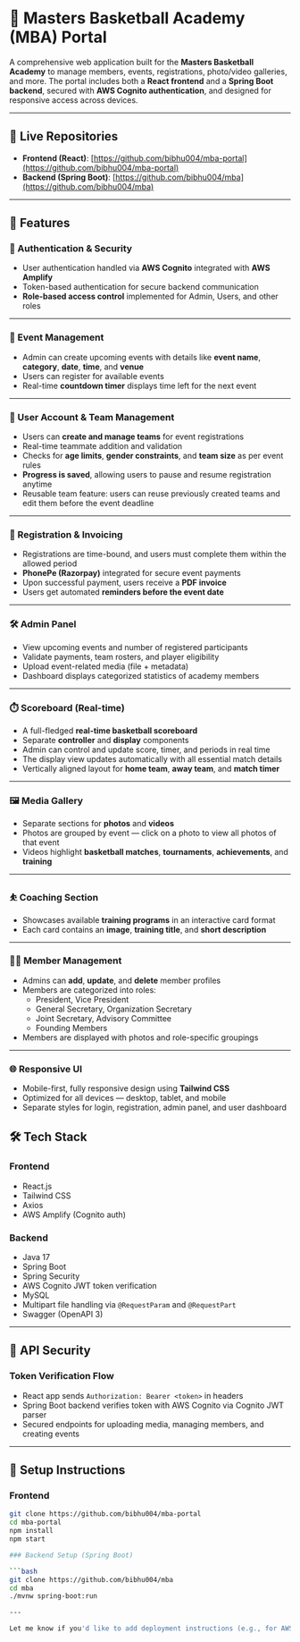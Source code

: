 # 🏀 Masters Basketball Academy (MBA) Portal

A comprehensive web application built for the **Masters Basketball Academy** to manage members, events, registrations, photo/video galleries, and more. The portal includes both a **React frontend** and a **Spring Boot backend**, secured with **AWS Cognito authentication**, and designed for responsive access across devices.

---

## 🔗 Live Repositories

- **Frontend (React)**: [https://github.com/bibhu004/mba-portal](https://github.com/bibhu004/mba-portal)
- **Backend (Spring Boot)**: [https://github.com/bibhu004/mba](https://github.com/bibhu004/mba)

---

## 🧩 Features

### 🔐 Authentication & Security
- User authentication handled via **AWS Cognito** integrated with **AWS Amplify**
- Token-based authentication for secure backend communication
- **Role-based access control** implemented for Admin, Users, and other roles

---

### 📅 Event Management
- Admin can create upcoming events with details like **event name**, **category**, **date**, **time**, and **venue**
- Users can register for available events
- Real-time **countdown timer** displays time left for the next event

---

### 👥 User Account & Team Management
- Users can **create and manage teams** for event registrations
- Real-time teammate addition and validation
- Checks for **age limits**, **gender constraints**, and **team size** as per event rules
- **Progress is saved**, allowing users to pause and resume registration anytime
- Reusable team feature: users can reuse previously created teams and edit them before the event deadline

---

### 🧾 Registration & Invoicing
- Registrations are time-bound, and users must complete them within the allowed period
- **PhonePe (Razorpay)** integrated for secure event payments
- Upon successful payment, users receive a **PDF invoice**
- Users get automated **reminders before the event date**

---

### 🛠️ Admin Panel
- View upcoming events and number of registered participants
- Validate payments, team rosters, and player eligibility
- Upload event-related media (file + metadata)
- Dashboard displays categorized statistics of academy members

---

### ⏱️ Scoreboard (Real-time)
- A full-fledged **real-time basketball scoreboard**
- Separate **controller** and **display** components
- Admin can control and update score, timer, and periods in real time
- The display view updates automatically with all essential match details
- Vertically aligned layout for **home team**, **away team**, and **match timer**

---

### 🖼️ Media Gallery
- Separate sections for **photos** and **videos**
- Photos are grouped by event — click on a photo to view all photos of that event
- Videos highlight **basketball matches**, **tournaments**, **achievements**, and **training**

---

### ⛹️ Coaching Section
- Showcases available **training programs** in an interactive card format
- Each card contains an **image**, **training title**, and **short description**

---

### 🧑‍💼 Member Management
- Admins can **add**, **update**, and **delete** member profiles
- Members are categorized into roles:
  - President, Vice President
  - General Secretary, Organization Secretary
  - Joint Secretary, Advisory Committee
  - Founding Members
- Members are displayed with photos and role-specific groupings

---

### 🌐 Responsive UI
- Mobile-first, fully responsive design using **Tailwind CSS**
- Optimized for all devices — desktop, tablet, and mobile
- Separate styles for login, registration, admin panel, and user dashboard


## 🛠️ Tech Stack

### Frontend
- React.js
- Tailwind CSS
- Axios
- AWS Amplify (Cognito auth)

### Backend
- Java 17
- Spring Boot
- Spring Security
- AWS Cognito JWT token verification
- MySQL
- Multipart file handling via `@RequestParam` and `@RequestPart`
- Swagger (OpenAPI 3)


---

## 🔐 API Security

### Token Verification Flow
- React app sends `Authorization: Bearer <token>` in headers
- Spring Boot backend verifies token with AWS Cognito via Cognito JWT parser
- Secured endpoints for uploading media, managing members, and creating events

---

## 🚀 Setup Instructions

### Frontend

```bash
git clone https://github.com/bibhu004/mba-portal
cd mba-portal
npm install
npm start

### Backend Setup (Spring Boot)

```bash
git clone https://github.com/bibhu004/mba
cd mba
./mvnw spring-boot:run

---

Let me know if you'd like to add deployment instructions (e.g., for AWS EC2/S3), a logo/banner, or a short video demo link.
